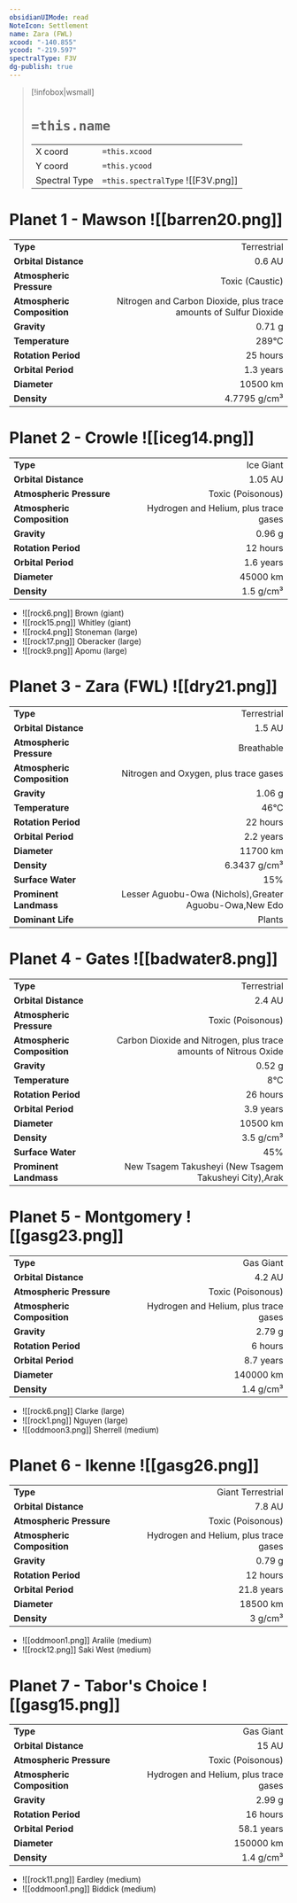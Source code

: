 ```yaml
---
obsidianUIMode: read
NoteIcon: Settlement
name: Zara (FWL)
xcood: "-140.855"
ycood: "-219.597"
spectralType: F3V
dg-publish: true
---
```

> [!infobox|wsmall]
> # `=this.name`
> | | |
> | - | - |
> | X coord | `=this.xcood` |
> | Y coord| `=this.ycood` |
> | Spectral Type | `=this.spectralType` ![[F3V.png]] |

# Planet 1 - Mawson ![[barren20.png]]
|                             |                           |
| --------------------------- | -------------------------:|
| **Type**                    |             Terrestrial |
| **Orbital Distance**        |   0.6 AU |
| **Atmospheric Pressure**    |       Toxic (Caustic) |
| **Atmospheric Composition** |      Nitrogen and Carbon Dioxide, plus trace amounts of Sulfur Dioxide |
| **Gravity**                 |        0.71 g |
| **Temperature**             |    289°C |
| **Rotation Period**         |  25 hours |
| **Orbital Period** | 1.3 years |
| **Diameter**                |      10500 km | 
| **Density**                 |    4.7795 g/cm³ |





# Planet 2 - Crowle ![[iceg14.png]]
|                             |                           |
| --------------------------- | -------------------------:|
| **Type**                    |             Ice Giant |
| **Orbital Distance**        |   1.05 AU |
| **Atmospheric Pressure**    |       Toxic (Poisonous) |
| **Atmospheric Composition** |      Hydrogen and Helium, plus trace gases |
| **Gravity**                 |        0.96 g |
| **Rotation Period**         |  12 hours |
| **Orbital Period** | 1.6 years |
| **Diameter**                |      45000 km | 
| **Density**                 |    1.5 g/cm³ |



- ![[rock6.png]] Brown (giant)
- ![[rock15.png]] Whitley (giant)
- ![[rock4.png]] Stoneman (large)
- ![[rock17.png]] Oberacker (large)
- ![[rock9.png]] Apomu (large)


# Planet 3 - Zara (FWL) ![[dry21.png]]
|                             |                           |
| --------------------------- | -------------------------:|
| **Type**                    |             Terrestrial |
| **Orbital Distance**        |   1.5 AU |
| **Atmospheric Pressure**    |       Breathable |
| **Atmospheric Composition** |      Nitrogen and Oxygen, plus trace gases |
| **Gravity**                 |        1.06 g |
| **Temperature**             |    46°C |
| **Rotation Period**         |  22 hours |
| **Orbital Period** | 2.2 years |
| **Diameter**                |      11700 km | 
| **Density**                 |    6.3437 g/cm³ |
| **Surface Water**           |           15% | 
| **Prominent Landmass**      |         Lesser Aguobu-Owa (Nichols),Greater Aguobu-Owa,New Edo | 
| **Dominant Life**           |         Plants |





# Planet 4 - Gates ![[badwater8.png]]
|                             |                           |
| --------------------------- | -------------------------:|
| **Type**                    |             Terrestrial |
| **Orbital Distance**        |   2.4 AU |
| **Atmospheric Pressure**    |       Toxic (Poisonous) |
| **Atmospheric Composition** |      Carbon Dioxide and Nitrogen, plus trace amounts of Nitrous Oxide |
| **Gravity**                 |        0.52 g |
| **Temperature**             |    8°C |
| **Rotation Period**         |  26 hours |
| **Orbital Period** | 3.9 years |
| **Diameter**                |      10500 km | 
| **Density**                 |    3.5 g/cm³ |
| **Surface Water**           |           45% | 
| **Prominent Landmass**      |         New Tsagem Takusheyi (New Tsagem Takusheyi City),Arak | 





# Planet 5 - Montgomery ![[gasg23.png]]
|                             |                           |
| --------------------------- | -------------------------:|
| **Type**                    |             Gas Giant |
| **Orbital Distance**        |   4.2 AU |
| **Atmospheric Pressure**    |       Toxic (Poisonous) |
| **Atmospheric Composition** |      Hydrogen and Helium, plus trace gases |
| **Gravity**                 |        2.79 g |
| **Rotation Period**         |  6 hours |
| **Orbital Period** | 8.7 years |
| **Diameter**                |      140000 km | 
| **Density**                 |    1.4 g/cm³ |



- ![[rock6.png]] Clarke (large)
- ![[rock1.png]] Nguyen (large)
- ![[oddmoon3.png]] Sherrell (medium)


# Planet 6 - Ikenne ![[gasg26.png]]
|                             |                           |
| --------------------------- | -------------------------:|
| **Type**                    |             Giant Terrestrial |
| **Orbital Distance**        |   7.8 AU |
| **Atmospheric Pressure**    |       Toxic (Poisonous) |
| **Atmospheric Composition** |      Hydrogen and Helium, plus trace gases |
| **Gravity**                 |        0.79 g |
| **Rotation Period**         |  12 hours |
| **Orbital Period** | 21.8 years |
| **Diameter**                |      18500 km | 
| **Density**                 |    3 g/cm³ |



- ![[oddmoon1.png]] Aralile (medium)
- ![[rock12.png]] Saki West (medium)


# Planet 7 - Tabor's Choice ![[gasg15.png]]
|                             |                           |
| --------------------------- | -------------------------:|
| **Type**                    |             Gas Giant |
| **Orbital Distance**        |   15 AU |
| **Atmospheric Pressure**    |       Toxic (Poisonous) |
| **Atmospheric Composition** |      Hydrogen and Helium, plus trace gases |
| **Gravity**                 |        2.99 g |
| **Rotation Period**         |  16 hours |
| **Orbital Period** | 58.1 years |
| **Diameter**                |      150000 km | 
| **Density**                 |    1.4 g/cm³ |



- ![[rock11.png]] Eardley (medium)
- ![[oddmoon1.png]] Biddick (medium)


